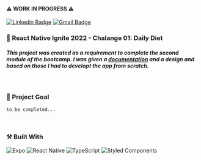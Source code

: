 #### ⚠️ WORK IN PROGRESS ⚠️

[![Linkedin Badge](https://img.shields.io/badge/-guilhermerera-blue?style=flat-square&logo=Linkedin&logoColor=white&link=https://www.linkedin.com/in/guilhermerera/)](https://www.linkedin.com/in/guilhermerera/)
[![Gmail Badge](https://img.shields.io/badge/-hello@rera.dev-c14438?style=flat-square&logo=Gmail&logoColor=white&link=mailto:hello@rera.dev)](mailto:hello@rera.dev)

### 🚀 React Native Ignite 2022 - Chalange 01: Daily Diet

##### This project was created as a requirement to complete the second module of the bootcamp. I was given a [documentation](https://efficient-sloth-d85.notion.site/Desafio-02-Daily-Diet-98b7d85ec7e9428aa0f9f3bceed4380f) and a design and based on those I had to developt the app from scratch.

<br>

<!-- ### 💻 Screenshots

![](./images/screenshot/screenshot.png)

<br> -->

<!-- ### 🔎 Live View

- [Live Site Link](https://01-ignite-feed.vercel.app)

<br> -->

### 🎯 Project Goal

`to be completed...`

<br>

### ⚒️ Built With

![Expo](https://img.shields.io/badge/expo-1C1E24?style=flat&logo=expo&logoColor=#D04A37) ![React Native](https://img.shields.io/badge/react_native-%2320232a.svg?style=flat&logo=react&logoColor=%2361DAFB) ![TypeScript](https://img.shields.io/badge/typescript-%23007ACC.svg?style=flat&logo=typescript&logoColor=white) ![Styled Components](https://img.shields.io/badge/styled--components-DB7093?style=flat&logo=styled-components&logoColor=white)
